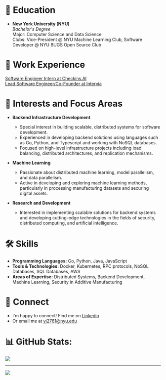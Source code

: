 # 🏫 Education

- **New York University (NYU)**  
  *Bachelor's Degree*  
  Major: Computer Science and Data Science\
  Clubs: Vice-President @ NYU Machine Learning Club, Software Developer @ NYU BUGS Open Source Club  
# 💼 Work Experience
[Software Engineer Intern at Checkins.AI](https://www.checkins.ai/)\
[Lead Software Engineer/Co-Founder at Intervia](https://www.tryintervia.com/)

# 🔬 Interests and Focus Areas

- **Backend Infrastructure Development**
  - Special interest in building scalable, distributed systems for software development.
  - Experienced in developing backend solutions using languages such as Go, Python, and Typescript and working with NoSQL databases.
  - Focused on high-level infrastructure projects including load balancing, distributed architectures, and replication mechanisms.

- **Machine Learning**
  - Passionate about distributed machine learning, model parallelism, and data parallelism.
  - Active in developing and exploring machine learning methods, particularly in processing manufacturing datasets and securing digital assets.

- **Research and Development**
  - Interested in implementing scalable solutions for backend systems and developing cutting-edge technologies in the fields of security, distributed computing, and artificial intelligence.


# 🛠 Skills

- **Programming Languages:** Go, Python, Java, JavaScript
- **Tools & Technologies:** Docker, Kubernetes, RPC protocols, NoSQL Databases, SQL Databases, AWS
- **Areas of Expertise:** Distributed Systems, Backend Development, Machine Learning, Security in Additive Manufacturing

# 🤝 Connect

- I'm happy to connect! Find me on [Linkedin](https://www.linkedin.com/in/alex-jia-859236209/)
- Or email me at yj2761@nyu.edu
  
# 📊 GitHub Stats:
![](https://github-readme-streak-stats.herokuapp.com/?user=yaojiejia&theme=tokyonight&hide_border=false)<br/>

---
[![](https://visitcount.itsvg.in/api?id=yaojiejia&icon=0&color=0)](https://visitcount.itsvg.in)

<!-- Proudly created with GPRM ( https://gprm.itsvg.in ) -->
